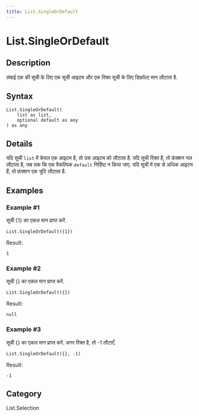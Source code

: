 ```yaml
---
title: List.SingleOrDefault
---
```


# List.SingleOrDefault


## Description

लंबाई एक की सूची के लिए एक सूची आइटम और एक रिक्त सूची के लिए डिफ़ॉल्ट मान लौटाता है.


## Syntax

```powerquery
List.SingleOrDefault(
    list as list,
    optional default as any
) as any
```


## Details

यदि सूची <code>list</code> में केवल एक आइटम है, तो उस आइटम को लौटाता है.    यदि सूची रिक्त है, तो फ़ंक्शन नल लौटाता है, जब तक कि एक वैकल्पिक <code>default</code> निर्दिष्ट न किया जाए. यदि सूची में एक से अधिक आइटम हैं, तो फ़ंक्शन एक त्रुटि लौटाता है.


## Examples

### Example #1 
सूची \{1} का एकल मान प्राप्त करें.
```powerquery
List.SingleOrDefault({1})
```

Result: 
```powerquery
1
```


### Example #2 
सूची \{} का एकल मान प्राप्त करें.
```powerquery
List.SingleOrDefault({})
```

Result: 
```powerquery
null
```


### Example #3 
सूची \{} का एकल मान प्राप्त करें. अगर रिक्त है, तो -1 लौटाएँ.
```powerquery
List.SingleOrDefault({}, -1)
```

Result: 
```powerquery
-1
```




## Category
List.Selection

